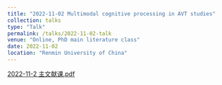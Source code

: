 ```yaml
---
title: "2022-11-02 Multimodal cognitive processing in AVT studies"
collection: talks
type: "Talk"
permalink: /talks/2022-11-02-talk
venue: "Online, PhD main literature class"
date: 2022-11-02
location: "Renmin University of China"
---
```


[2022-11-2 主文献课.pdf](/)
